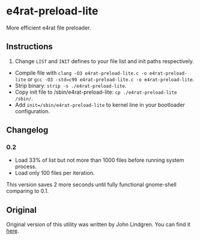 # e4rat-preload-lite

More efficient e4rat file preloader.

## Instructions

1. Change `LIST` and `INIT` defines to your file list and init paths
   respectively.
* Compile file with `clang -O3 e4rat-preload-lite.c -o e4rat-preload-lite`
   or `gcc -O3 -std=c99 e4rat-preload-lite.c -o e4rat-preload-lite`.
* Strip binary: `strip -s ./e4rat-preload-lite`.
* Copy init file to /sbin/e4rat-preload-lite:
  `cp ./e4rat-preload-lite /sbin/`.
* Add `init=/sbin/e4rat-preload-lite` to kernel line in your bootloader
  configuration.

## Changelog

### 0.2

* Load 33% of list but not more than 1000 files before running system process.
* Load only 100 files per iteration.

This version saves 2 more seconds until fully functional gnome-shell comparing
to 0.1.

## Original

Original version of this utility was written by John Lindgren. You can find it
[here](http://e4rat-l.bananarocker.org/).
